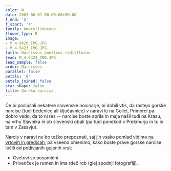 ```yaml
---
color: W
date: 2003-06-01 00:00:00+00:00
f_end: '5'
f_start: '4'
family: Amaryllidaceae
flower_type: B
image:
- M_4-5420_IMG.JPG
- M_4-5423_IMG.JPG
latin: Narcissus poeticus radiiflorus
lead: M_4-5423_IMG.JPG
lead_sample: false
order: Narcissus
parallel: false
petals: '6'
petals_joined: false
star_shape: false
title: Gorska narcisa
---
```

Če bi poslušali nekatere slovenske novinarje, bi dobili vtis, da rastejo gorske narcise (tudi bedenice ali ključavnice) v naravi le na Golici, Primorci pa dobro vedo, da to ni res -- narcise boste aprila in maja našli tudi na Krasu, na vrhu Slavnika in ob slovenski obali (pa tudi ponekod v Prekmurju in tu in tam v Zasavju).

Narcis v naravi ne bo težko prepoznati, saj jih vsako pomlad vidimo [na vrtovih in gredicah](../daffodils), pa vseeno omenimo, kako boste prave gorske narcise ločili od podivjanih gojenih vrst:

-   Cvetovi so posamični.
-   Privenček je rumen in ima rdeč rob (glej spodnji fotografiji).
